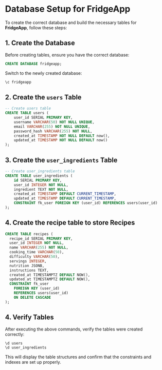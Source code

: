 # Database Setup for FridgeApp

To create the correct database and build the necessary tables for **FridgeApp**, follow these steps:

## 1. Create the Database
Before creating tables, ensure you have the correct database:
```sql
CREATE DATABASE fridgeapp;
```

Switch to the newly created database:
```sql
\c fridgeapp
```

## 2. Create the `users` Table
```sql
-- Create users table
CREATE TABLE users (
    user_id SERIAL PRIMARY KEY,
    username VARCHAR(50) NOT NULL UNIQUE,
    email VARCHAR(255) NOT NULL UNIQUE,
    password_hash VARCHAR(255) NOT NULL,
    created_at TIMESTAMP NOT NULL DEFAULT now(),
    updated_at TIMESTAMP NOT NULL DEFAULT now()
);
```

## 3. Create the `user_ingredients` Table
```sql
-- Create user_ingredients table
CREATE TABLE user_ingredients (
    id SERIAL PRIMARY KEY,
    user_id INTEGER NOT NULL,
    ingredient TEXT NOT NULL,
    created_at TIMESTAMP DEFAULT CURRENT_TIMESTAMP,
    updated_at TIMESTAMP DEFAULT CURRENT_TIMESTAMP,
    CONSTRAINT fk_user FOREIGN KEY (user_id) REFERENCES users(user_id) ON DELETE CASCADE
);
```

## 4. Create the recipe table to store Recipes
```sql
CREATE TABLE recipes (
  recipe_id SERIAL PRIMARY KEY,
  user_id INTEGER NOT NULL,
  name VARCHAR(255) NOT NULL,
  cooking_time VARCHAR(50),
  difficulty VARCHAR(50),
  servings INTEGER,
  nutrition JSONB,
  instructions TEXT,
  created_at TIMESTAMPTZ DEFAULT NOW(),
  updated_at TIMESTAMPTZ DEFAULT NOW(),
  CONSTRAINT fk_user
    FOREIGN KEY (user_id)
    REFERENCES users(user_id)
    ON DELETE CASCADE
);
```


## 4. Verify Tables
After executing the above commands, verify the tables were created correctly:
```sql
\d users
\d user_ingredients
```
This will display the table structures and confirm that the constraints and indexes are set up properly.
